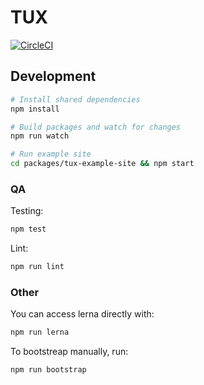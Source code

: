 # TUX 

[![CircleCI](https://circleci.com/gh/aranja/tux-next.svg?style=svg&circle-token=2d451777f7f436fcbc804480908ddd288253d334)](https://circleci.com/gh/aranja/tux-next)

## Development

```bash
# Install shared dependencies
npm install

# Build packages and watch for changes
npm run watch

# Run example site
cd packages/tux-example-site && npm start
```

### QA

Testing:
```bash
npm test
```

Lint:
```bash
npm run lint
```

### Other

You can access lerna directly with:
```bash 
npm run lerna
```

To bootstreap manually, run:
```bash
npm run bootstrap
```
